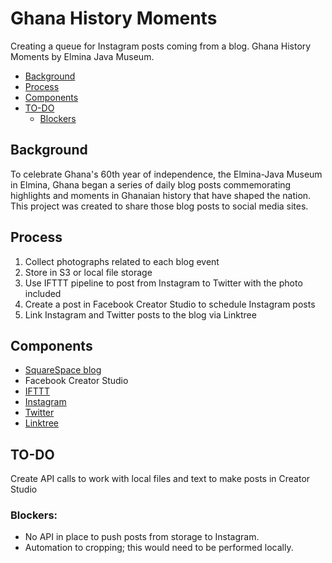 # Ghana History Moments
Creating a queue for Instagram posts coming from a blog. Ghana History Moments by Elmina Java Museum.

- [Background](#background)
- [Process](#process)
- [Components](#components)
- [TO-DO](#to-do)
    * [Blockers](#blockers)
    
<!-- toc -->
  
## Background

To celebrate Ghana's 60th year of independence, the Elmina-Java Museum in Elmina, Ghana began a series of daily blog posts commemorating highlights and moments in Ghanaian history that have shaped the nation. This project was created to share those blog posts to social media sites.

## Process

1. Collect photographs related to each blog event
2. Store in S3 or local file storage
3. Use IFTTT pipeline to post from Instagram to Twitter with the photo included
4. Create a post in Facebook Creator Studio to schedule Instagram posts
5. Link Instagram and Twitter posts to the blog via Linktree


## Components

- [SquareSpace blog](https://www.eaumf.org/ejm-blog)
- Facebook Creator Studio
- [IFTTT](https://ifttt.com/)
- [Instagram](https://www.instagram.com/elminajava/)
- [Twitter](https://twitter.com/ElminaJava)
- [Linktree](https://linktr.ee/elminajava)


## TO-DO

Create API calls to work with local files and text to make posts in Creator Studio

### Blockers:
- No API in place to push posts from storage to Instagram.
- Automation to cropping; this would need to be performed locally.